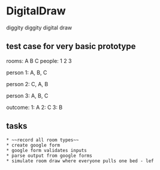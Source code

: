 # DigitalDraw
diggity diggity digital draw

## test case for very basic prototype

rooms:  A B C
people: 1 2 3


person 1:
    A, B, C

person 2:
    C, A, B

person 3:
    A, B, C

outcome:
1: A
2: C
3: B

## tasks

    * ~~record all room types~~
    * create google form
    * google form validates inputs
    * parse output from google forms
    * simulate room draw where everyone pulls one bed - lef


